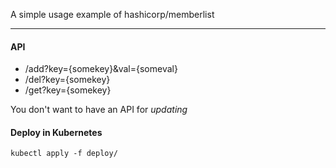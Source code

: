 A simple usage example of hashicorp/memberlist

---
#### API

- /add?key={somekey}&val={someval}
- /del?key={somekey}
- /get?key={somekey}

You don't want to have an API for *updating*

#### Deploy in Kubernetes
```shell
kubectl apply -f deploy/
```
